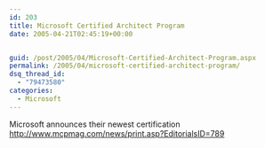 ```yaml
---
id: 203
title: Microsoft Certified Architect Program
date: 2005-04-21T02:45:19+00:00


guid: /post/2005/04/Microsoft-Certified-Architect-Program.aspx
permalink: /2005/04/microsoft-certified-architect-program/
dsq_thread_id:
  - "79473580"
categories:
  - Microsoft
---
```

Microsoft announces their newest certification <a href="http://www.mcpmag.com/news/print.asp?EditorialsID=789">http://www.mcpmag.com/news/print.asp?EditorialsID=789</a>